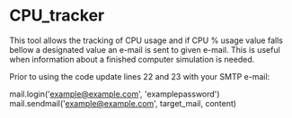 # CPU_tracker
This tool allows the tracking of CPU usage and if CPU % usage value falls bellow a designated value an e-mail is sent to given e-mail. 
This is useful when information about a finished computer simulation is needed.  

Prior to using the code update lines 22 and 23 with your SMTP e-mail:

  mail.login('example@example.com', 'examplepassword')
  mail.sendmail('example@example.com', target_mail, content)
